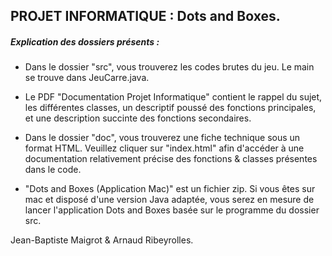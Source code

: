 ## PROJET INFORMATIQUE :  Dots and Boxes.

##### Explication des dossiers présents :

* Dans le dossier "src", vous trouverez les codes brutes du jeu. Le main se trouve dans JeuCarre.java.

* Le PDF "Documentation Projet Informatique" contient le rappel du sujet, les différentes classes, un descriptif poussé des fonctions principales, et une description succinte des fonctions secondaires.

* Dans le dossier "doc", vous trouverez une fiche technique sous un format HTML. Veuillez cliquer sur "index.html" afin d'accéder à une documentation relativement précise des fonctions & classes présentes dans le code.

* "Dots and Boxes (Application Mac)" est un fichier zip. Si vous êtes sur mac et disposé d'une version Java adaptée, vous serez en mesure de lancer l'application Dots and Boxes basée sur le programme du dossier src.

Jean-Baptiste Maigrot & Arnaud Ribeyrolles.
